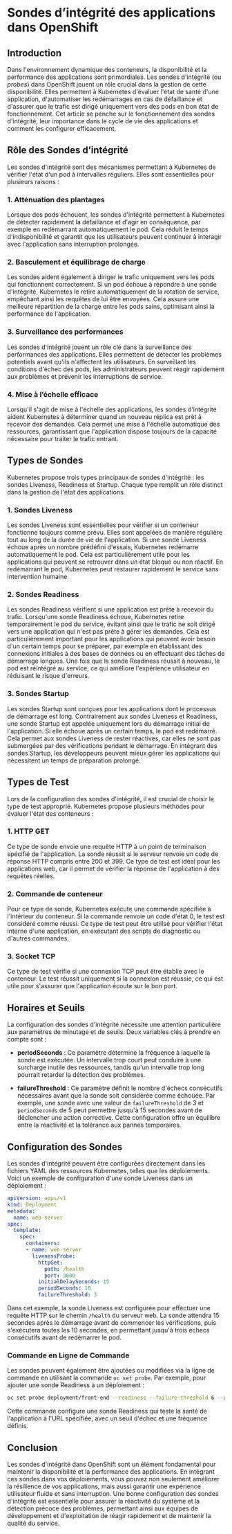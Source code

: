 # Sondes d’intégrité des applications dans OpenShift

## Introduction

Dans l'environnement dynamique des conteneurs, la disponibilité et la performance des applications sont primordiales. Les sondes d'intégrité (ou *probes*) dans OpenShift jouent un rôle crucial dans la gestion de cette disponibilité. Elles permettent à Kubernetes d'évaluer l'état de santé d'une application, d'automatiser les redémarrages en cas de défaillance et d'assurer que le trafic est dirigé uniquement vers des pods en bon état de fonctionnement. Cet article se penche sur le fonctionnement des sondes d'intégrité, leur importance dans le cycle de vie des applications et comment les configurer efficacement.

## Rôle des Sondes d’intégrité

Les sondes d'intégrité sont des mécanismes permettant à Kubernetes de vérifier l'état d'un pod à intervalles réguliers. Elles sont essentielles pour plusieurs raisons :

### 1. Atténuation des plantages

Lorsque des pods échouent, les sondes d'intégrité permettent à Kubernetes de détecter rapidement la défaillance et d'agir en conséquence, par exemple en redémarrant automatiquement le pod. Cela réduit le temps d'indisponibilité et garantit que les utilisateurs peuvent continuer à interagir avec l'application sans interruption prolongée.

### 2. Basculement et équilibrage de charge

Les sondes aident également à diriger le trafic uniquement vers les pods qui fonctionnent correctement. Si un pod échoue à répondre à une sonde d'intégrité, Kubernetes le retire automatiquement de la rotation de service, empêchant ainsi les requêtes de lui être envoyées. Cela assure une meilleure répartition de la charge entre les pods sains, optimisant ainsi la performance de l'application.

### 3. Surveillance des performances

Les sondes d'intégrité jouent un rôle clé dans la surveillance des performances des applications. Elles permettent de détecter les problèmes potentiels avant qu'ils n'affectent les utilisateurs. En surveillant les conditions d'échec des pods, les administrateurs peuvent réagir rapidement aux problèmes et prévenir les interruptions de service.

### 4. Mise à l’échelle efficace

Lorsqu'il s'agit de mise à l'échelle des applications, les sondes d'intégrité aident Kubernetes à déterminer quand un nouveau réplica est prêt à recevoir des demandes. Cela permet une mise à l'échelle automatique des ressources, garantissant que l'application dispose toujours de la capacité nécessaire pour traiter le trafic entrant.

## Types de Sondes

Kubernetes propose trois types principaux de sondes d'intégrité : les sondes Liveness, Readiness et Startup. Chaque type remplit un rôle distinct dans la gestion de l'état des applications.

### 1. Sondes Liveness

Les sondes Liveness sont essentielles pour vérifier si un conteneur fonctionne toujours comme prévu. Elles sont appelées de manière régulière tout au long de la durée de vie de l'application. Si une sonde Liveness échoue après un nombre prédéfini d'essais, Kubernetes redémarre automatiquement le pod. Cela est particulièrement utile pour les applications qui peuvent se retrouver dans un état bloqué ou non réactif. En redémarrant le pod, Kubernetes peut restaurer rapidement le service sans intervention humaine.

### 2. Sondes Readiness

Les sondes Readiness vérifient si une application est prête à recevoir du trafic. Lorsqu'une sonde Readiness échoue, Kubernetes retire temporairement le pod du service, évitant ainsi que le trafic ne soit dirigé vers une application qui n'est pas prête à gérer les demandes. Cela est particulièrement important pour les applications qui peuvent avoir besoin d'un certain temps pour se préparer, par exemple en établissant des connexions initiales à des bases de données ou en effectuant des tâches de démarrage longues. Une fois que la sonde Readiness réussit à nouveau, le pod est réintégré au service, ce qui améliore l'expérience utilisateur en réduisant le risque d'erreurs.

### 3. Sondes Startup

Les sondes Startup sont conçues pour les applications dont le processus de démarrage est long. Contrairement aux sondes Liveness et Readiness, une sonde Startup est appelée uniquement lors du démarrage initial de l'application. Si elle échoue après un certain temps, le pod est redémarré. Cela permet aux sondes Liveness de rester réactives, car elles ne sont pas submergées par des vérifications pendant le démarrage. En intégrant des sondes Startup, les développeurs peuvent mieux gérer les applications qui nécessitent un temps de préparation prolongé.

## Types de Test

Lors de la configuration des sondes d'intégrité, il est crucial de choisir le type de test approprié. Kubernetes propose plusieurs méthodes pour évaluer l'état des conteneurs :

### 1. HTTP GET

Ce type de sonde envoie une requête HTTP à un point de terminaison spécifié de l'application. La sonde réussit si le serveur renvoie un code de réponse HTTP compris entre 200 et 399. Ce type de test est idéal pour les applications web, car il permet de vérifier la réponse de l'application à des requêtes réelles.

### 2. Commande de conteneur

Pour ce type de sonde, Kubernetes exécute une commande spécifiée à l'intérieur du conteneur. Si la commande renvoie un code d'état 0, le test est considéré comme réussi. Ce type de test peut être utilisé pour vérifier l'état interne d'une application, en exécutant des scripts de diagnostic ou d'autres commandes.

### 3. Socket TCP

Ce type de test vérifie si une connexion TCP peut être établie avec le conteneur. Le test réussit uniquement si la connexion est réussie, ce qui est utile pour s'assurer que l'application écoute sur le bon port.

## Horaires et Seuils

La configuration des sondes d'intégrité nécessite une attention particulière aux paramètres de minutage et de seuils. Deux variables clés à prendre en compte sont :

- **periodSeconds** : Ce paramètre détermine la fréquence à laquelle la sonde est exécutée. Un intervalle trop court peut conduire à une surcharge inutile des ressources, tandis qu'un intervalle trop long pourrait retarder la détection des problèmes.

- **failureThreshold** : Ce paramètre définit le nombre d'échecs consécutifs nécessaires avant que la sonde soit considérée comme échouée. Par exemple, une sonde avec une valeur de `failureThreshold` de 3 et `periodSeconds` de 5 peut permettre jusqu'à 15 secondes avant de déclencher une action corrective. Cette configuration offre un équilibre entre la réactivité et la tolérance aux pannes temporaires.

## Configuration des Sondes

Les sondes d'intégrité peuvent être configurées directement dans les fichiers YAML des ressources Kubernetes, telles que les déploiements. Voici un exemple de configuration d'une sonde Liveness dans un déploiement :

```yaml
apiVersion: apps/v1
kind: Deployment
metadata:
  name: web-server
spec:
  template:
    spec:
      containers:
      - name: web-server
        livenessProbe:
          httpGet:
            path: /health
            port: 3000
          initialDelaySeconds: 15
          periodSeconds: 10
          failureThreshold: 3
```

Dans cet exemple, la sonde Liveness est configurée pour effectuer une requête HTTP sur le chemin `/health` du serveur web. La sonde attendra 15 secondes après le démarrage avant de commencer les vérifications, puis s'exécutera toutes les 10 secondes, en permettant jusqu'à trois échecs consécutifs avant de redémarrer le pod.

### Commande en Ligne de Commande

Les sondes peuvent également être ajoutées ou modifiées via la ligne de commande en utilisant la commande `oc set probe`. Par exemple, pour ajouter une sonde Readiness à un déploiement :

```bash
oc set probe deployment/front-end --readiness --failure-threshold 6 --period-seconds 10 --get-url http://:8080/healthz
```

Cette commande configure une sonde Readiness qui teste la santé de l'application à l'URL spécifiée, avec un seuil d'échec et une fréquence définis.

## Conclusion

Les sondes d'intégrité dans OpenShift sont un élément fondamental pour maintenir la disponibilité et la performance des applications. En intégrant ces sondes dans vos déploiements, vous pouvez non seulement améliorer la résilience de vos applications, mais aussi garantir une expérience utilisateur fluide et sans interruption. Une bonne configuration des sondes d'intégrité est essentielle pour assurer la réactivité du système et la détection précoce des problèmes, permettant ainsi aux équipes de développement et d'exploitation de réagir rapidement et de maintenir la qualité du service.
